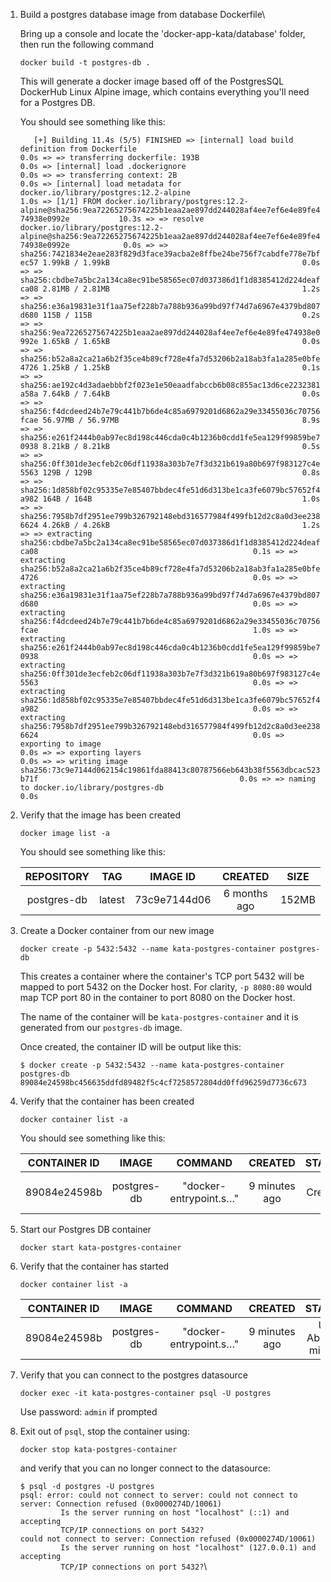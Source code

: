 1. Build a postgres database image from database Dockerfile\
    
    Bring up a console and locate the 'docker-app-kata/database' folder, then run the following command
    
    `docker build -t postgres-db .`
    
    This will generate a docker image based off of the PostgresSQL DockerHub Linux Alpine image, which contains everything you'll need for a Postgres DB.
        
    You should see something like this:

    `    [+] Building 11.4s (5/5) FINISHED
         => [internal] load build definition from Dockerfile                                                                                     0.0s
         => => transferring dockerfile: 193B                                                                                                     0.0s
         => [internal] load .dockerignore                                                                                                        0.0s
         => => transferring context: 2B                                                                                                          0.0s
         => [internal] load metadata for docker.io/library/postgres:12.2-alpine                                                                  1.0s
         => [1/1] FROM docker.io/library/postgres:12.2-alpine@sha256:9ea72265275674225b1eaa2ae897dd244028af4ee7ef6e4e89fe474938e0992e           10.3s
         => => resolve docker.io/library/postgres:12.2-alpine@sha256:9ea72265275674225b1eaa2ae897dd244028af4ee7ef6e4e89fe474938e0992e            0.0s
         => => sha256:7421834e2eae283f829d3face39acba2e8ffbe24be756f7cabdfe778e7bfec57 1.99kB / 1.99kB                                           0.0s
         => => sha256:cbdbe7a5bc2a134ca8ec91be58565ec07d037386d1f1d8385412d224deafca08 2.81MB / 2.81MB                                           1.2s
         => => sha256:e36a19831e31f1aa75ef228b7a788b936a99bd97f74d7a6967e4379bd807d680 115B / 115B                                               0.2s
         => => sha256:9ea72265275674225b1eaa2ae897dd244028af4ee7ef6e4e89fe474938e0992e 1.65kB / 1.65kB                                           0.0s
         => => sha256:b52a8a2ca21a6b2f35ce4b89cf728e4fa7d53206b2a18ab3fa1a285e0bfe4726 1.25kB / 1.25kB                                           0.1s
         => => sha256:ae192c4d3adaebbbf2f023e1e50eaadfabccb6b08c855ac13d6ce2232381a58a 7.64kB / 7.64kB                                           0.0s
         => => sha256:f4dcdeed24b7e79c441b7b6de4c85a6979201d6862a29e33455036c70756fcae 56.97MB / 56.97MB                                         8.9s
         => => sha256:e261f2444b0ab97ec8d198c446cda0c4b1236b0cdd1fe5ea129f99859be70938 8.21kB / 8.21kB                                           0.5s
         => => sha256:0ff301de3ecfeb2c06df11938a303b7e7f3d321b619a80b697f983127c4e5563 129B / 129B                                               0.8s
         => => sha256:1d858bf02c95335e7e85407bbdec4fe51d6d313be1ca3fe6079bc57652f4a982 164B / 164B                                               1.0s
         => => sha256:7958b7df2951ee799b326792148ebd316577984f499fb12d2c8a0d3ee2386624 4.26kB / 4.26kB                                           1.2s
         => => extracting sha256:cbdbe7a5bc2a134ca8ec91be58565ec07d037386d1f1d8385412d224deafca08                                                0.1s
         => => extracting sha256:b52a8a2ca21a6b2f35ce4b89cf728e4fa7d53206b2a18ab3fa1a285e0bfe4726                                                0.0s
         => => extracting sha256:e36a19831e31f1aa75ef228b7a788b936a99bd97f74d7a6967e4379bd807d680                                                0.0s
         => => extracting sha256:f4dcdeed24b7e79c441b7b6de4c85a6979201d6862a29e33455036c70756fcae                                                1.0s
         => => extracting sha256:e261f2444b0ab97ec8d198c446cda0c4b1236b0cdd1fe5ea129f99859be70938                                                0.0s
         => => extracting sha256:0ff301de3ecfeb2c06df11938a303b7e7f3d321b619a80b697f983127c4e5563                                                0.0s
         => => extracting sha256:1d858bf02c95335e7e85407bbdec4fe51d6d313be1ca3fe6079bc57652f4a982                                                0.0s
         => => extracting sha256:7958b7df2951ee799b326792148ebd316577984f499fb12d2c8a0d3ee2386624                                                0.0s
         => exporting to image                                                                                                                   0.0s
         => => exporting layers                                                                                                                  0.0s
         => => writing image sha256:73c9e7144d062154c19861fda88413c80787566eb643b38f5563dbcac523b71f                                             0.0s
         => => naming to docker.io/library/postgres-db                                                                                           0.0s
    `
    
2. Verify that the image has been created
    
    `docker image list -a`
    
    You should see something like this:
    
    | REPOSITORY | TAG | IMAGE ID | CREATED | SIZE |
    | :---: | :---: | :---: | :---: | :---: |
    | postgres-db | latest | 73c9e7144d06 | 6 months ago | 152MB |
    
3. Create a Docker container from our new image

    `docker create -p 5432:5432 --name kata-postgres-container postgres-db`
    
    This creates a container where the container's TCP port 5432 will be mapped to port 5432 on the Docker host. For clarity, `-p 8080:80` would map TCP port 80 in the container to port 8080 on the Docker host.
    
    The name of the container will be `kata-postgres-container` and it is generated from our `postgres-db` image.

    Once created, the container ID will be output like this:
    
    `$ docker create -p 5432:5432 --name kata-postgres-container postgres-db`\
    `89084e24598bc456635ddfd89482f5c4cf7258572804dd0ffd96259d7736c673`
    
4. Verify that the container has been created

    `docker container list -a`
       
    You should see something like this:
    
    | CONTAINER ID | IMAGE | COMMAND | CREATED | STATUS | PORTS | NAMES |
    | :---: | :---: | :---: | :---: | :---: | :---: | :---: |
    | 89084e24598b | postgres-db | "docker-entrypoint.s…" | 9 minutes ago | Created |  | kata-postgres-container |

5. Start our Postgres DB container

    `docker start kata-postgres-container`

6. Verify that the container has started

    `docker container list -a`
    
    | CONTAINER ID | IMAGE | COMMAND | CREATED | STATUS | PORTS | NAMES |
    | :---: | :---: | :---: | :---: | :---: | :---: | :---: |
    | 89084e24598b | postgres-db | "docker-entrypoint.s…" | 9 minutes ago | Up About a minute | 0.0.0.0:5432->5432/tcp | kata-postgres-container |
    
7. Verify that you can connect to the postgres datasource

    `docker exec -it kata-postgres-container psql -U postgres`

    Use password: `admin` if prompted
    
    
8. Exit out of `psql`, stop the container using:

    `docker stop kata-postgres-container`
    
    and verify that you can no longer connect to the datasource:
    
    `$ psql -d postgres -U postgres`\
    `psql: error: could not connect to server: could not connect to server: Connection refused (0x0000274D/10061)`\
    `         Is the server running on host "localhost" (::1) and accepting`\
    `         TCP/IP connections on port 5432?`\
    `could not connect to server: Connection refused (0x0000274D/10061)`\
    `         Is the server running on host "localhost" (127.0.0.1) and accepting`\
    `         TCP/IP connections on port 5432?`\
    
